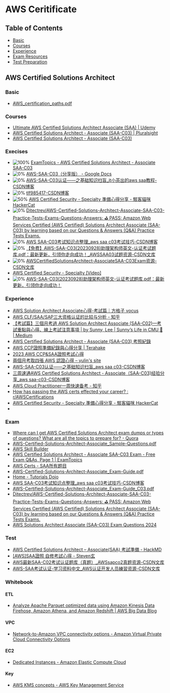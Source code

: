 # AWS Ceritificate

## Table of Contents
- [Basic](#basic)
- [Courses](#courses)
- [Experience](#experience)
- [Exam Resources](#exam)
- [Test Preparation](#test)

## AWS Certified Solutions Architect

### Basic
- [AWS_certification_paths.pdf](https://d1.awsstatic.com/training-and-certification/docs/AWS_certification_paths.pdf)


### Courses
- [Ultimate AWS Certified Solutions Architect Associate (SAA) | Udemy](https://www.udemy.com/course/aws-certified-solutions-architect-associate-saa-c03/?couponCode=KEEPLEARNING)
- [AWS Certified Solutions Architect - Associate (SAA-C03) | Pluralsight](https://www.pluralsight.com/paths/aws-certified-solutions-architect-associate-saa-c03)
- [AWS Certified Solutions Architect - Associate (SAA-C03)](https://www.pluralsight.com/cloud-guru/courses/aws-certified-solutions-architect-associate-saa-c03)


### Execises
- ![100%](https://progress-bar.dev/100) [ExamTopics - AWS Certified Solutions Architect - Associate SAA-C03](https://www.examtopics.com/exams/amazon/aws-certified-solutions-architect-associate-saa-c03/view/)
- ![0%](https://progress-bar.dev/0) [AWS-SAA-C03（分享版） - Google Docs](https://docs.google.com/document/d/1w3MAVLzJeUG-W3fA2fOWDu4HF_HFD9bV_hnz9VSPrvQ/edit)
- ![0%](https://progress-bar.dev/0) [AWS-SAA-C03认证——之基础知识扫盲_it小茶出的aws saa教程-CSDN博客](https://blog.csdn.net/weter_drop/article/details/135570957)
- ![0%](https://progress-bar.dev/0) [tlf985417-CSDN博客](https://blog.csdn.net/tlf985417?type=blog)
- ![50%](https://progress-bar.dev/50) [AWS Certified Security - Specialty 準備心得分享 - 駭客貓咪 HackerCat](https://hackercat.org/aws/aws-certified-security-specialty-experience)
- ![0%](https://progress-bar.dev/0) [Ditectrev/AWS-Certified-Solutions-Architect-Associate-SAA-C03-Practice-Tests-Exams-Questions-Answers: ⛳️ PASS: Amazon Web Services Certified (AWS Certified) Solutions Architect Associate (SAA-C03) by learning based on our Questions & Answers (Q&A) Practice Tests Exams.](https://github.com/Ditectrev/AWS-Certified-Solutions-Architect-Associate-SAA-C03-Practice-Tests-Exams-Questions-Answers)
- ![0%](https://progress-bar.dev/0)  [AWS SAA-C03考试知识点整理_aws saa c03考试技巧-CSDN博客](https://blog.csdn.net/zichen7055/article/details/133950211)
- ![0%](https://progress-bar.dev/0)  [【免费】AWS-SAA-C03(20230928)助理架构师英文-认证考试题库.pdf：最新更新，引领你走向成功！_AWSSAA03试题资源-CSDN文库](https://download.csdn.net/download/baidu_31405631/88381422?ops_request_misc=%257B%2522request%255Fid%2522%253A%2522171192784916800227428937%2522%252C%2522scm%2522%253A%252220140713.130102334.pc%255Fdownload.%2522%257D&request_id=171192784916800227428937&biz_id=1&utm_medium=distribute.pc_search_result.none-task-download-2~download~first_rank_ecpm_v1~rank_v31_ecpm-1-88381422-null-null.269^v2^control&utm_term=AWS%20SAA-C03&spm=1018.2226.3001.4451.2)
- ![0%](https://progress-bar.dev/0)  [AWSCertifiedSolutionsArchitect-AssociateSAA-C03Exam资源-CSDN文库](https://download.csdn.net/download/qq_23930765/87444939)
- [AWS Certified Security - Specialty [Video]](https://www.oreilly.com/library/view/aws-certified-security/9780135771990/)
- ![0%](https://progress-bar.dev/0) [AWS-SAA-C03(20230928)助理架构师英文-认证考试题库.pdf：最新更新，引领你走向成功！](./assets/exam-aws-certified-solutions-architect-associate-saa-c03-free50-c.pdf)

### Experience
- [AWS Solution Architect Associate心得-考試篇｜方格子 vocus](https://vocus.cc/article/645b5326fd897800013bf84b)
- [AWS CLF/SAA/SAP三大资格认证的比较与分析 - 知乎](https://zhuanlan.zhihu.com/p/359004390)
- [【考試篇】三個月考過 AWS Solution Architect Associate (SAA-C02)—考試重點與心得、線上考試注意事項 | by Sunny, Lee | Sunny’s Life in CMU 🔅 | Medium](https://medium.com/cloud-guru-%E7%9A%84%E5%BE%81%E9%80%94/%E8%80%83%E8%A9%A6%E7%AF%87-%E4%B8%89%E5%80%8B%E6%9C%88%E8%80%83%E9%81%8E-aws-solution-architect-associate-saa-c02-%E8%80%83%E8%A9%A6%E9%87%8D%E9%BB%9E%E8%88%87%E5%BF%83%E5%BE%97-%E7%B7%9A%E4%B8%8A%E8%80%83%E8%A9%A6%E6%B3%A8%E6%84%8F%E4%BA%8B%E9%A0%85-f01a9bc29c4a)
- [AWS Certified Solutions Architect - Associate (SAA-C03) 考照紀錄](https://weii.dev/aws-saa-c03/)
- [AWS CCP證照準備紀錄與心得分享 | Terahake](https://terahake.in/post/aws-ccp-certified-exp/)
- [2023 AWS CCP&SAA證照考試心得](https://vocus.cc/article/656aae89fd8978000185dc7d)
- [兩個月考取四張 AWS 認證心得 – yulin's site](https://yulin.dev/2023/06/20/%E5%85%A9%E5%80%8B%E6%9C%88%E8%80%83%E5%8F%96%E5%9B%9B%E5%BC%B5-aws-%E8%AA%8D%E8%AD%89%E5%BF%83%E5%BE%97/)
- [AWS-SAA-C03认证——之基础知识扫盲_aws saa c03-CSDN博客](https://blog.csdn.net/weter_drop/article/details/135570957?ops_request_misc=&request_id=&biz_id=102&utm_term=saa%20c03&utm_medium=distribute.pc_search_result.none-task-blog-2~all~sobaiduweb~default-3-135570957.nonecase&spm=1018.2226.3001.4187)
- [三周速通AWS Certified Solutions Architect - Associate（SAA-C03)经验分享_aws saa-c03-CSDN博客](https://blog.csdn.net/qq_32424059/article/details/130826306?ops_request_misc=&request_id=&biz_id=102&utm_term=saa%20c03&utm_medium=distribute.pc_search_result.none-task-blog-2~all~sobaiduweb~default-1-130826306.nonecase&spm=1018.2226.3001.4187)
- [AWS Cloud Practitioner一周快速备考 - 知乎](https://zhuanlan.zhihu.com/p/679121825)
- [How has passing the AWS certs effected your career? : r/AWSCertifications](https://www.reddit.com/r/AWSCertifications/comments/1bfe2ft/how_has_passing_the_aws_certs_effected_your_career/)
- [AWS Certified Security - Specialty 準備心得分享 - 駭客貓咪 HackerCat](https://hackercat.org/aws/aws-certified-security-specialty-experience)
- 

### Exam
- [Where can I get AWS Certified Solutions Architect exam dumps or types of questions? What are all the topics to prepare for? - Quora](https://www.quora.com/Where-can-I-get-AWS-Certified-Solutions-Architect-exam-dumps-or-types-of-questions-What-are-all-the-topics-to-prepare-for)
- [AWS-Certified-Solutions-Architect-Associate_Sample-Questions.pdf](https://d1.awsstatic.com/zh_TW/training-and-certification/docs-sa-assoc/AWS-Certified-Solutions-Architect-Associate_Sample-Questions.pdf?ref=weii.dev)
- [AWS Skill Builder](https://explore.skillbuilder.aws/learn/course/external/view/elearning/13595/aws-certified-solutions-architect-associate-official-practice-question-set-saa-c03-traditional-chinese?ref=weii.dev)
- [AWS Certified Solutions Architect - Associate SAA-C03 Exam - Free Exam Q&As, Page 1 | ExamTopics](https://www.examtopics.com/exams/amazon/aws-certified-solutions-architect-associate-saa-c03/view/)
- [AWS Certs - SAA所有题目](https://mytodo.vip/subjects/detail?type=1&category=saa&sid=2)
- [AWS-Certified-Solutions-Architect-Associate_Exam-Guide.pdf](https://d1.awsstatic.com/zh_TW/training-and-certification/docs-sa-assoc/AWS-Certified-Solutions-Architect-Associate_Exam-Guide.pdf)
- [Home - Tutorials Dojo](https://portal.tutorialsdojo.com/)
- [AWS SAA-C03考试知识点整理_aws saa c03考试技巧-CSDN博客](https://blog.csdn.net/zichen7055/article/details/133950211?ops_request_misc=&request_id=&biz_id=102&utm_term=saa%20c03&utm_medium=distribute.pc_search_result.none-task-blog-2~all~sobaiduweb~default-0-133950211.nonecase&spm=1018.2226.3001.4187)
- [AWS-Certified-Solutions-Architect-Associate_Exam-Guide_C03.pdf](https://d1.awsstatic.com/training-and-certification/docs-sa-assoc/AWS-Certified-Solutions-Architect-Associate_Exam-Guide_C03.pdf)
- [Ditectrev/AWS-Certified-Solutions-Architect-Associate-SAA-C03-Practice-Tests-Exams-Questions-Answers: ⛳️ PASS: Amazon Web Services Certified (AWS Certified) Solutions Architect Associate (SAA-C03) by learning based on our Questions & Answers (Q&A) Practice Tests Exams.](https://github.com/Ditectrev/AWS-Certified-Solutions-Architect-Associate-SAA-C03-Practice-Tests-Exams-Questions-Answers)
- [AWS Solutions Architect Associate (SAA-C03) Exam Questions 2024](https://skillcertpro.com/product/aws-solutions-architect-associate-saa-c03/)



### Test
- [AWS Certified Solutions Architect – Associate(SAA) 考試準備 - HackMD](https://hackmd.io/@kimi0230/Sk79qAs55)
- [[AWS]SAA證照 自修考試心得 - Steven玄](https://stevenjhu.com/2022/09/12/awssaa%E8%AD%89%E7%85%A7-%E8%87%AA%E4%BF%AE%E8%80%83%E8%A9%A6%E5%BF%83%E5%BE%97/)
- [AWS最新SAA-C02考试认证题库（真题）_AWSsapco2真题资源-CSDN文库](https://download.csdn.net/download/wangxin311/12455650)
- [AWS-SAA考试认证-学习资料中文_AWS认证开发人员練習资源-CSDN文库](https://download.csdn.net/download/whl826661099/86271224?spm=1001.2101.3001.6661.1&utm_medium=distribute.pc_relevant_t0.none-task-download-2%7Edefault%7ECTRLIST%7EPaid-1-86271224-blog-135570957.235%5Ev43%5Epc_blog_bottom_relevance_base3&depth_1-utm_source=distribute.pc_relevant_t0.none-task-download-2%7Edefault%7ECTRLIST%7EPaid-1-86271224-blog-135570957.235%5Ev43%5Epc_blog_bottom_relevance_base3&utm_relevant_index=1)


### Whitebook

#### ETL
- [Analyze Apache Parquet optimized data using Amazon Kinesis Data Firehose, Amazon Athena, and Amazon Redshift | AWS Big Data Blog](https://aws.amazon.com/blogs/big-data/analyzing-apache-parquet-optimized-data-using-amazon-kinesis-data-firehose-amazon-athena-and-amazon-redshift/)

#### VPC
- [Network-to-Amazon VPC connectivity options - Amazon Virtual Private Cloud Connectivity Options](https://docs.aws.amazon.com/whitepapers/latest/aws-vpc-connectivity-options/network-to-amazon-vpc-connectivity-options.html)

#### EC2
- [Dedicated Instances - Amazon Elastic Compute Cloud](https://docs.aws.amazon.com/AWSEC2/latest/UserGuide/dedicated-instance.html)

#### Key 
- [AWS KMS concepts - AWS Key Management Service](https://docs.aws.amazon.com/kms/latest/developerguide/concepts.html)



